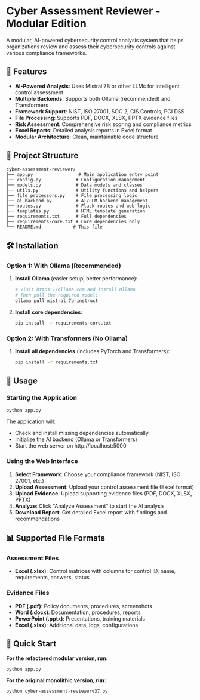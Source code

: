 # Cyber Assessment Reviewer - Modular Edition

A modular, AI-powered cybersecurity control analysis system that helps organizations review and assess their cybersecurity controls against various compliance frameworks.

## 🚀 Features

- **AI-Powered Analysis**: Uses Mistral 7B or other LLMs for intelligent control assessment
- **Multiple Backends**: Supports both Ollama (recommended) and Transformers
- **Framework Support**: NIST, ISO 27001, SOC 2, CIS Controls, PCI DSS
- **File Processing**: Supports PDF, DOCX, XLSX, PPTX evidence files
- **Risk Assessment**: Comprehensive risk scoring and compliance metrics
- **Excel Reports**: Detailed analysis reports in Excel format
- **Modular Architecture**: Clean, maintainable code structure

## 📁 Project Structure

```
cyber-assessment-reviewer/
├── app.py                 # Main application entry point
├── config.py             # Configuration management
├── models.py             # Data models and classes
├── utils.py              # Utility functions and helpers
├── file_processors.py    # File processing logic
├── ai_backend.py         # AI/LLM backend management
├── routes.py             # Flask routes and web logic
├── templates.py          # HTML template generation
├── requirements.txt      # Full dependencies
├── requirements-core.txt # Core dependencies only
└── README.md            # This file
```

## 🛠️ Installation

### Option 1: With Ollama (Recommended)

1. **Install Ollama** (easier setup, better performance):
   ```bash
   # Visit https://ollama.com and install Ollama
   # Then pull the required model:
   ollama pull mistral:7b-instruct
   ```

2. **Install core dependencies**:
   ```bash
   pip install -r requirements-core.txt
   ```

### Option 2: With Transformers (No Ollama)

1. **Install all dependencies** (includes PyTorch and Transformers):
   ```bash
   pip install -r requirements.txt
   ```

## 🚀 Usage

### Starting the Application

```bash
python app.py
```

The application will:
- Check and install missing dependencies automatically
- Initialize the AI backend (Ollama or Transformers)
- Start the web server on http://localhost:5000

### Using the Web Interface

1. **Select Framework**: Choose your compliance framework (NIST, ISO 27001, etc.)
2. **Upload Assessment**: Upload your control assessment file (Excel format)
3. **Upload Evidence**: Upload supporting evidence files (PDF, DOCX, XLSX, PPTX)
4. **Analyze**: Click "Analyze Assessment" to start the AI analysis
5. **Download Report**: Get detailed Excel report with findings and recommendations

## 📊 Supported File Formats

### Assessment Files
- **Excel (.xlsx)**: Control matrices with columns for control ID, name, requirements, answers, status

### Evidence Files
- **PDF (.pdf)**: Policy documents, procedures, screenshots
- **Word (.docx)**: Documentation, procedures, reports
- **PowerPoint (.pptx)**: Presentations, training materials
- **Excel (.xlsx)**: Additional data, logs, configurations

## 🚀 Quick Start

**For the refactored modular version, run:**
```bash
python app.py
```

**For the original monolithic version, run:**
```bash
python cyber-assessment-reviewerv37.py
```
